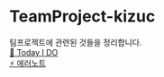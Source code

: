 # TeamProject-kizuc
팀프로젝트에 관련된 것들을 정리합니다.<br>
[📝 Today I DO](https://github.com/kizuc/TeamProject-kizuc/blob/main/TID.md)<br>
[⚡ 에러노트](https://github.com/kizuc/TeamProject-kizuc/blob/main/error-note.md)
